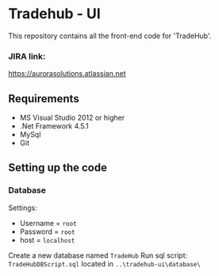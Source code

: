 # Tradehub - UI #

This repository contains all the front-end code for 'TradeHub'.

### JIRA link: ###
https://aurorasolutions.atlassian.net

## Requirements ##

* MS Visual Studio 2012 or higher
* .Net Framework 4.5.1
* MySql
* Git

## Setting up the code ##
### Database ###
Settings:

* Username = `root`
* Password = `root`
* host = `localhost`

Create a new database named `TradeHub`
Run sql script: `TradeHubDBScript.sql` located in `..\tradehub-ui\database\`